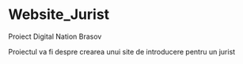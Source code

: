 # Website_Jurist

Proiect Digital Nation Brasov

Proiectul va fi despre crearea unui site de introducere pentru un jurist